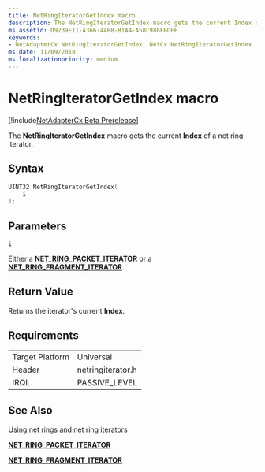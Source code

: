 ```yaml
---
title: NetRingIteratorGetIndex macro
description: The NetRingIteratorGetIndex macro gets the current Index of a net ring iterator.
ms.assetid: D9239E11-A366-44B8-B1A4-A58C986FBDFE
keywords:
- NetAdapterCx NetRingIteratorGetIndex, NetCx NetRingIteratorGetIndex
ms.date: 11/09/2018
ms.localizationpriority: medium
---
```


# NetRingIteratorGetIndex macro

[!include[NetAdapterCx Beta Prerelease](../netcx-beta-prerelease.md)]

The **NetRingIteratorGetIndex** macro gets the current **Index** of a net ring iterator.

## Syntax

```cpp
UINT32 NetRingIteratorGetIndex(
    i
);
```

## Parameters

`i`

Either a [**NET_RING_PACKET_ITERATOR**](net-ring-packet-iterator.md) or a [**NET_RING_FRAGMENT_ITERATOR**](net-ring-fragment-iterator.md).

## Return Value

Returns the iterator's current **Index**.

## Requirements

|  |  |
| --- | --- |
| Target Platform | Universal |
| Header | netringiterator.h |
| IRQL | PASSIVE_LEVEL |

## See Also

[Using net rings and net ring iterators](using-net-rings-and-net-ring-iterators.md)

[**NET_RING_PACKET_ITERATOR**](net-ring-packet-iterator.md)

[**NET_RING_FRAGMENT_ITERATOR**](net-ring-fragment-iterator.md)